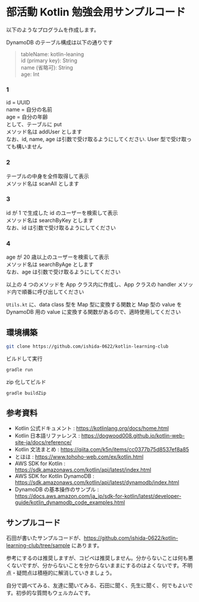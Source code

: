 # 部活動 Kotlin 勉強会用サンプルコード

以下のようなプログラムを作成します。

DynamoDB のテーブル構成は以下の通りです

> tableName: kotlin-leaning<br>
> id (primary key): String<br>
> name (省略可): String<br>
> age: Int

### 1

id = UUID<br>
name = 自分の名前<br>
age = 自分の年齢<br>
として、テーブルに put<br>
メソッド名は addUser とします<br>
なお、id, name, age は引数で受け取るようにしてください. User 型で受け取っても構いません

### 2

テーブルの中身を全件取得して表示<br>
メソッド名は scanAll とします

### 3

id が 1 で生成した id のユーザーを検索して表示<br>
メソッド名は searchByKey とします<br>
なお、id は引数で受け取るようにしてください

### 4

age が 20 歳以上のユーザーを検索して表示<br>
メソッド名は searchByAge とします<br>
なお、age は引数で受け取るようにしてください

以上の 4 つのメソッドを App クラス内に作成し、App クラスの handler メソッド内で順番に呼び出してください

`Utils.kt` に、data class 型を Map 型に変換する関数と Map 型の value を DynamoDB 用の value に変換する関数があるので、適時使用してください

## 環境構築

```bash
git clone https://github.com/ishida-0622/kotlin-learning-club
```

ビルドして実行

```bash
gradle run
```

zip 化してビルド

```bash
gradle buildZip
```

## 参考資料

- Kotlin 公式ドキュメント : https://kotlinlang.org/docs/home.html
- Kotlin 日本語リファレンス : https://dogwood008.github.io/kotlin-web-site-ja/docs/reference/
- Kotlin 文法まとめ : https://qiita.com/k5n/items/cc0377b75d8537ef8a85
- とほほ : https://www.tohoho-web.com/ex/kotlin.html
- AWS SDK for Kotlin : https://sdk.amazonaws.com/kotlin/api/latest/index.html
- AWS SDK for Kotlin DynamoDB : https://sdk.amazonaws.com/kotlin/api/latest/dynamodb/index.html
- DynamoDB の基本操作のサンプル : https://docs.aws.amazon.com/ja_jp/sdk-for-kotlin/latest/developer-guide/kotlin_dynamodb_code_examples.html

## サンプルコード

石田が書いたサンプルコードが、https://github.com/ishida-0622/kotlin-learning-club/tree/sample にあります。

参考にするのは推奨しますが、コピペは推奨しません。分からないことは何も悪くないですが、分からないことを分からないままにするのはよくないです。不明点・疑問点は積極的に解消していきましょう。

自分で調べてみる、友達に聞いてみる、石田に聞く、先生に聞く、何でもよいです。初歩的な質問もウェルカムです。

